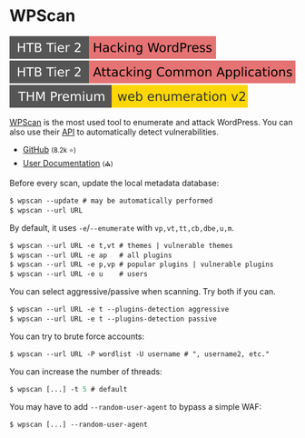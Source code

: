 # WPScan

[![hackingwordpress](../../../../../../cybersecurity/_badges/htb/hackingwordpress.svg)](https://academy.hackthebox.com/course/preview/hacking-wordpress)
[![attacking_common_applications](../../../../../../cybersecurity/_badges/htb/attacking_common_applications.svg)](https://academy.hackthebox.com/course/preview/attacking-common-applications)
[![webenumerationv2](../../../../../../cybersecurity/_badges/thmp/webenumerationv2.svg)](https://tryhackme.com/room/webenumerationv2)

<div class="row row-cols-lg-2"><div>

[WPScan](https://wpscan.com/) is the most used tool to enumerate and attack WordPress. You can also use their [API](https://wpscan.com/api/) to automatically detect vulnerabilities.

* [GitHub](https://github.com/wpscanteam/wpscan) <small>(8.2k ⭐)</small>
* [User Documentation](https://github.com/wpscanteam/wpscan/wiki/WPScan-User-Documentation) <small>(⛪)</small>

Before every scan, update the local metadata database:

```ps
$ wpscan --update # may be automatically performed
$ wpscan --url URL
```

By default, it uses `-e`/`--enumerate` with `vp,vt,tt,cb,dbe,u,m`.

```ps
$ wpscan --url URL -e t,vt # themes | vulnerable themes
$ wpscan --url URL -e ap   # all plugins
$ wpscan --url URL -e p,vp # popular plugins | vulnerable plugins
$ wpscan --url URL -e u    # users
```
</div><div>

You can select aggressive/passive when scanning. Try both if you can.

```ps
$ wpscan --url URL -e t --plugins-detection aggressive
$ wpscan --url URL -e t --plugins-detection passive
```

You can try to brute force accounts:

```ps
$ wpscan --url URL -P wordlist -U username # ", username2, etc."
```

You can increase the number of threads:

```ps
$ wpscan [...] -t 5 # default
```

You may have to add `--random-user-agent` to bypass a simple WAF:

```ps
$ wpscan [...] --random-user-agent
```
</div></div>